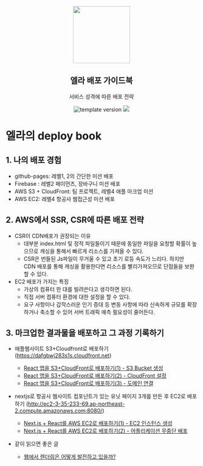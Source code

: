<p align="middle" >
  <img width="150px;" src="https://upload.wikimedia.org/wikipedia/commons/thumb/9/93/Amazon_Web_Services_Logo.svg/1200px-Amazon_Web_Services_Logo.svg.png"/>
</p>
<h2 align="middle">엘라 배포 가이드북</h2>
<p align="middle">서비스 성격에 따른 배포 전략</p>
<p align="middle">
  <img src="https://img.shields.io/badge/version-1.0.0-blue?style=flat-square" alt="template version"/>
  <img src="https://img.shields.io/badge/license-MIT-brightgreen.svg?style=flat-square"/>
</p>

# 엘라의 deploy book

## 1. 나의 배포 경험

- github-pages: 레벨1, 2의 간단한 미션 배포
- Firebase : 레벨2 페이먼츠, 장바구니 미션 배포
- AWS S3 + CloudFront: 팀 프로젝트, 레벨4 애플 마크업 미션
- AWS EC2: 레벨4 항공사 웹접근성 미션 배포

## 2. AWS에서 SSR, CSR에 따른 배포 전략

- CSR이 CDN배포가 권장되는 이유
  - 대부분 index.html 및 정적 파일들이기 때문에 동일한 파일을 요청할 확률이 높으므로 캐싱을 통해서 빠르게 리소스를 가져올 수 있다.
  - CSR은 번들된 Js파일이 무거울 수 있고 초기 로등 속도가 느리다. 하지만 CDN 배포를 통해 캐싱을 활용한다면 리소스를 빨리가져오므로 단점들을 보완할 수 있다.
- EC2 배포가 가지는 특징
  - 가상의 컴퓨터 한 대를 빌려쓴다고 생각하면 된다.
  - 직접 서버 컴퓨터 환경에 대한 설정을 할 수 있다.
  - 요구 사항이나 갑작스러운 인기 증대 등 변동 사항에 따라 신속하게 규모를 확장하거나 축소할 수 있어 서버 트래픽 예측 필요성이 줄어든다.

## 3. 마크업한 결과물을 배포하고 그 과정 기록하기

- 애플웹사이트 S3+Cloudfront로 배포하기 (https://dafgbwj283s1s.cloudfront.net)

  - [React 앱을 S3+CloudFront로 배포하기(1) - S3 Bucket 생성](https://hjuu.tistory.com/25)
  - [React 앱을 S3+CloudFront로 배포하기(2) - CloudFront 설정](https://hjuu.tistory.com/26)
  - [React 앱을 S3+CloudFront로 배포하기(3) - 도메인 연결](https://hjuu.tistory.com/37)

- nextjs로 항공사 웹사이트 컴포넌트가 있는 유닛 페이지 3개를 만든 후 EC2로 배포하기 (http://ec2-3-35-233-69.ap-northeast-2.compute.amazonaws.com:8080/)
  - [Next.js + React를 AWS EC2로 배포하기(1) - EC2 인스턴스 생성](https://hjuu.tistory.com/43)
  - [Next.js + React를 AWS EC2로 배포하기(2) - 어플리케이션 무중단 배포](https://hjuu.tistory.com/44)
- 같이 읽으면 좋은 글
  - [웹에서 렌더링은 어떻게 발전하고 있을까?](https://hjuu.tistory.com/41)
